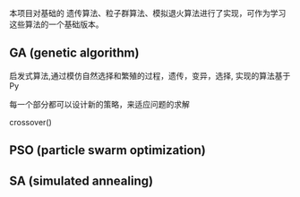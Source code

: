 本项目对基础的 遗传算法、粒子群算法、模拟退火算法进行了实现，可作为学习这些算法的一个基础版本。

## GA (genetic algorithm)
启发式算法,通过模仿自然选择和繁殖的过程，遗传，变异，选择, 实现的算法基于Py

每一个部分都可以设计新的策略，来适应问题的求解

crossover()

## PSO (particle swarm optimization)

## SA (simulated annealing)
